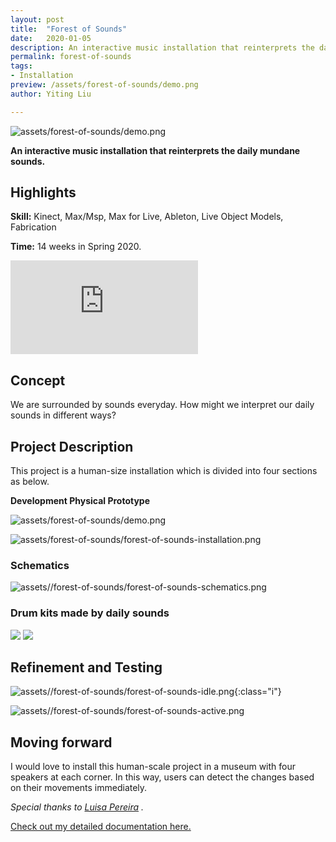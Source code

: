 ```yaml
---
layout: post
title:  "Forest of Sounds"
date:   2020-01-05
description: An interactive music installation that reinterprets the daily mundane sounds.
permalink: forest-of-sounds
tags: 
- Installation 
preview: /assets/forest-of-sounds/demo.png
author: Yiting Liu 

---
```


![assets/forest-of-sounds/demo.png](assets/forest-of-sounds/demo.png)

**An interactive music installation that reinterprets the daily mundane sounds.**

## Highlights

**Skill:** Kinect, Max/Msp, Max for Live, Ableton, Live Object Models, Fabrication

**Time:** 14 weeks in Spring 2020.

<div class="iframe-container">
 <iframe class="responsive-iframe"   src="https://www.youtube.com/embed/Ie8z0hr_sTM" frameborder="0" allow="accelerometer; autoplay; clipboard-write; encrypted-media; gyroscope; picture-in-picture" allowfullscreen></iframe>
</div>

## Concept

We are surrounded by sounds everyday. How might we interpret our daily sounds in different ways?

## Project Description

This project is a human-size installation which is divided into four sections as below.

**Development
Physical Prototype**

![assets/forest-of-sounds/demo.png](assets/forest-of-sounds/demo.png)

![assets/forest-of-sounds/forest-of-sounds-installation.png](assets/forest-of-sounds/forest-of-sounds-installation.png)

### Schematics

![assets//forest-of-sounds/forest-of-sounds-schematics.png](assets//forest-of-sounds/forest-of-sounds-schematics.png)

### Drum kits made by daily sounds
<div class="img-container">
<img class="img-responsive" src="assets/forest-of-sounds/sounds1.png">
<img class="img-responsive" src="assets/forest-of-sounds/sounds2.png">
</div>

## Refinement and Testing

![assets//forest-of-sounds/forest-of-sounds-idle.png](assets//forest-of-sounds/forest-of-sounds-idle.png){:class="i"}

![assets//forest-of-sounds/forest-of-sounds-active.png](assets//forest-of-sounds/forest-of-sounds-active.png)

## Moving forward

I would love to install this human-scale project in a museum with four speakers at each corner. In this way, users can detect the changes based on their movements immediately.

*Special thanks to [Luisa Pereira](http://www.luisapereira.net/info.html) .*

[Check out my detailed documentation here.](https://yitingliu97.wordpress.com/category/2020-spring/music-interaction-design/)